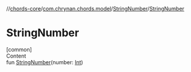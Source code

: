 //[chords-core](../../../index.md)/[com.chrynan.chords.model](../index.md)/[StringNumber](index.md)/[StringNumber](-string-number.md)



# StringNumber  
[common]  
Content  
fun [StringNumber](-string-number.md)(number: [Int](https://kotlinlang.org/api/latest/jvm/stdlib/kotlin/-int/index.html))  



